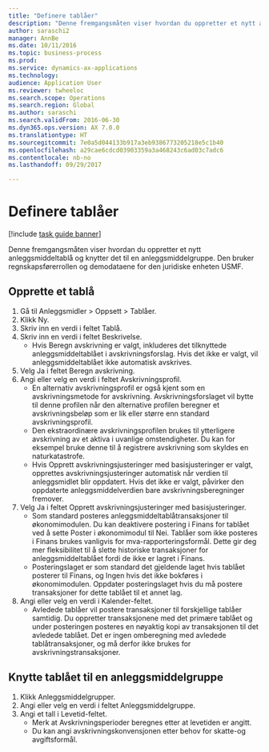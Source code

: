 ```yaml
--- 
title: "Definere tablåer"
description: "Denne fremgangsmåten viser hvordan du oppretter et nytt anleggsmiddeltablå og knytter det til en anleggsmiddelgruppe."
author: saraschi2
manager: AnnBe
ms.date: 10/11/2016
ms.topic: business-process
ms.prod: 
ms.service: dynamics-ax-applications
ms.technology: 
audience: Application User
ms.reviewer: twheeloc
ms.search.scope: Operations
ms.search.region: Global
ms.author: saraschi
ms.search.validFrom: 2016-06-30
ms.dyn365.ops.version: AX 7.0.0
ms.translationtype: HT
ms.sourcegitcommit: 7e0a5d044133b917a3eb9386773205218e5c1b40
ms.openlocfilehash: a29cae6cdcd03903359a3a468243c6ad03c7adc6
ms.contentlocale: nb-no
ms.lasthandoff: 09/29/2017

---
```

# <a name="set-up-books"></a>Definere tablåer

[!include [task guide banner](../../includes/task-guide-banner.md)]

Denne fremgangsmåten viser hvordan du oppretter et nytt anleggsmiddeltablå og knytter det til en anleggsmiddelgruppe. Den bruker regnskapsførerrollen og demodataene for den juridiske enheten USMF.


## <a name="create-a-book"></a>Opprette et tablå
1. Gå til Anleggsmidler > Oppsett > Tablåer.
2. Klikk Ny.
3. Skriv inn en verdi i feltet Tablå.
4. Skriv inn en verdi i feltet Beskrivelse.
    * Hvis Beregn avskrivning er valgt, inkluderes det tilknyttede anleggsmiddeltablået i avskrivningsforslag. Hvis det ikke er valgt, vil anleggsmiddeltablået ikke automatisk avskrives.  
5. Velg Ja i feltet Beregn avskrivning.
6. Angi eller velg en verdi i feltet Avskrivningsprofil.
    * En alternativ avskrivningsprofil er også kjent som en avskrivningsmetode for avskrivning. Avskrivningsforslaget vil bytte til denne profilen når den alternative profilen beregner et avskrivningsbeløp som er lik eller større enn standard avskrivningsprofil.  
    * Den ekstraordinære avskrivningsprofilen brukes til ytterligere avskrivning av et aktiva i uvanlige omstendigheter. Du kan for eksempel bruke denne til å registrere avskrivning som skyldes en naturkatastrofe.  
    * Hvis Opprett avskrivningsjusteringer med basisjusteringer er valgt, opprettes avskrivningsjusteringer automatisk når verdien til anleggsmidlet blir oppdatert. Hvis det ikke er valgt, påvirker den oppdaterte anleggsmiddelverdien bare avskrivningsberegninger fremover.  
7. Velg Ja i feltet Opprett avskrivningsjusteringer med basisjusteringer.
    * Som standard posteres anleggsmiddeltablåtransaksjoner til økonomimodulen. Du kan deaktivere postering i Finans for tablået ved å sette Poster i økonomimodul til Nei. Tablåer som ikke posteres i Finans brukes vanligvis for mva-rapporteringsformål. Dette gir deg mer fleksibilitet til å slette historiske transaksjoner for anleggsmiddeltablået fordi de ikke er lagret i Finans.  
    * Posteringslaget er som standard det gjeldende laget hvis tablået posterer til Finans, og Ingen hvis det ikke bokføres i økonomimodulen. Oppdater posteringslaget hvis du må postere transaksjoner for dette tablået til et annet lag.  
8. Angi eller velg en verdi i Kalender-feltet.
    * Avledede tablåer vil postere transaksjoner til forskjellige tablåer samtidig. Du oppretter transaksjonene med det primære tablået og under posteringen posteres en nøyaktig kopi av transaksjonen til det avledede tablået. Det er ingen omberegning med avledede tablåtransaksjoner, og må derfor ikke brukes for avskrivningstransaksjoner.  

## <a name="associate-the-book-with-a-fixed-asset-group"></a>Knytte tablået til en anleggsmiddelgruppe
1. Klikk Anleggsmiddelgrupper.
2. Angi eller velg en verdi i feltet Anleggsmiddelgruppe.
3. Angi et tall i Levetid-feltet.
    * Merk at Avskrivningsperioder beregnes etter at levetiden er angitt.  
    * Du kan angi avskrivningskonvensjonen etter behov for skatte-og avgiftsformål.  


